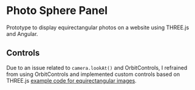 # Photo Sphere Panel

Prototype to display equirectangular photos on a website using THREE.js and Angular. 

## Controls

Due to an issue related to `camera.lookAt()` and OrbitControls, I refrained from using OrbitControls and implemented custom controls based on THREE.js [example code for equirectangular images](https://github.com/mrdoob/three.js/blob/master/examples/webgl_panorama_equirectangular.html).
